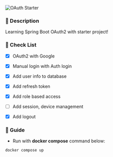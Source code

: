 ![OAuth Starter](https://user-images.githubusercontent.com/51282340/232512909-e3a01942-ff98-4d3e-803e-694839fc7d17.png)

### 📜 Description
Learning Spring Boot OAuth2 with starter project!


### 📝 Check List
- [x] OAuth2 with Google
- [x] Manual login with Auth login
- [x] Add user info to database
- [x] Add refresh token
- [x] Add role based access
- [ ] Add session, device management
- [x] Add logout


### 📖 Guide
- Run with **docker compose** command below:
```bash
docker compose up
```
